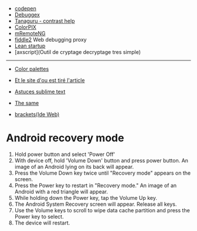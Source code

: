 * [codepen](http://codepen.io/)
* [Debuggex](https://www.debuggex.com/)
* [Tanaguru - contrast help](http://www.alsacreations.com/outils/lire/1606-tanaguru-contrast-finder.html)
* [ColorPIX](http://www.colorschemer.com/colorpix_info.php)
* [mRemoteNG](http://www.mremoteng.org/)
* [fiddle2](http://fiddler2.com/) Web debugging proxy
* [Lean startup](http://blog.logoenvue.fr/entrepreneuriat-startup/comment-utiliser-lean-canvas-1571)
* [axscript](Outil de cryptage decryptage tres simple)

---
* [Color palettes](http://webdesignledger.com/tips/color-links-books-tools-to-make-your-life-easier)
* [Et le site d'ou est tiré l'article](http://webdesignledger.com/category/tips)
 
* [Astuces sublime text](http://sametmax.com/10-astuces-pour-sublime-text-2/)
* [The same](http://www.sublimetext.com/docs/selection)
* [brackets(Ide Web)](http://brackets.io/)


Android recovery mode
=====================

1. Hold power button and select 'Power Off'
2. With device off, hold 'Volume Down' button and press power button. An image of an Android lying on its back will appear.
3. Press the Volume Down key twice until "Recovery mode" appears on the screen.
4. Press the Power key to restart in "Recovery mode." An image of an Android with a red triangle will appear.
5. While holding down the Power key, tap the Volume Up key.
6. The Android System Recovery screen will appear. Release all keys.
7. Use the Volume keys to scroll to wipe data cache partition and press the Power key to select.
8. The device will restart.
